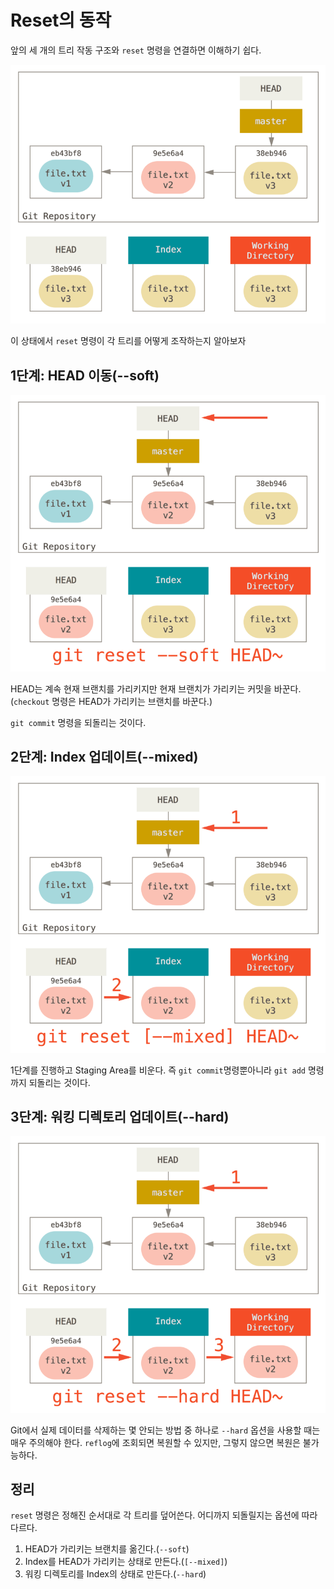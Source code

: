 # Reset의 동작

앞의 세 개의 트리 작동 구조와 `reset` 명령을 연결하면 이해하기 쉽다.   

![21-01](./00.images/21-01.png)

이 상태에서 `reset` 명령이 각 트리를 어떻게 조작하는지 알아보자

## 1단계: HEAD 이동(--soft)

![reset 1단계](./00.images/21-02.png)

HEAD는 계속 현재 브랜치를 가리키지만 현재 브랜치가 가리키는 커밋을 바꾼다. (`checkout` 명령은 HEAD가 가리키는 브랜치를 바꾼다.)

`git commit` 명령을 되돌리는 것이다. 

## 2단계: Index 업데이트(--mixed)

![reset 2단계](./00.images/21-03.png)

1단계를 진행하고 Staging Area를 비운다. 즉 `git commit`명령뿐아니라 `git add` 명령까지 되돌리는 것이다.

## 3단계: 워킹 디렉토리 업데이트(--hard)

![reset 3단계](./00.images/21-04.png)

Git에서 실제 데이터를 삭제하는 몇 안되는 방법 중 하나로 `--hard` 옵션을 사용할 때는 매우 주의해야 한다. `reflog`에 조회되면 복원할 수 있지만, 그렇지 않으면 복원은 불가능하다.  


## 정리
`reset` 명령은 정해진 순서대로 각 트리를 덮어쓴다. 어디까지 되돌릴지는 옵션에 따라 다르다.  

1. HEAD가 가리키는 브랜치를 옮긴다.(`--soft`)
2. Index를 HEAD가 가리키는 상태로 만든다.(`[--mixed]`)
3. 워킹 디렉토리를 Index의 상태로 만든다.(`--hard`)
